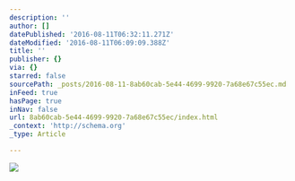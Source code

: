 ```yaml
---
description: ''
author: []
datePublished: '2016-08-11T06:32:11.271Z'
dateModified: '2016-08-11T06:09:09.388Z'
title: ''
publisher: {}
via: {}
starred: false
sourcePath: _posts/2016-08-11-8ab60cab-5e44-4699-9920-7a68e67c55ec.md
inFeed: true
hasPage: true
inNav: false
url: 8ab60cab-5e44-4699-9920-7a68e67c55ec/index.html
_context: 'http://schema.org'
_type: Article

---
```

![](https://the-grid-user-content.s3-us-west-2.amazonaws.com/72ff34fe-c459-4b02-9fdc-ca8de9846470.jpg)